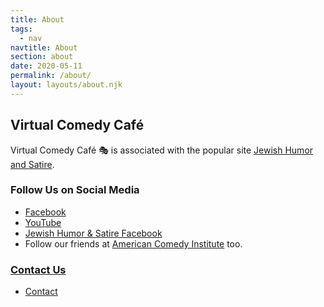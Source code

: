 ```yaml
---
title: About
tags:
  - nav
navtitle: About
section: about
date: 2020-05-11
permalink: /about/
layout: layouts/about.njk
---
```

## Virtual Comedy Café
Virtual Comedy Café 🎭 is associated with the popular site [Jewish Humor and Satire](http://jewishhumorandsatire.com).

### Follow Us on Social Media
- [Facebook](https://www.facebook.com/virtualcomedycafeclub/)
- [YouTube](https://www.youtube.com/channel/UCytIEaKhsiu6MDH84iyqR4g)
- [Jewish Humor & Satire Facebook](https://www.facebook.com/jewhumorsatire)
- Follow our friends at [American Comedy Institute](https://www.facebook.com/AmericanComedyInstitute/) too.

### [Contact Us](/contact/)
- [Contact](/contact/)
